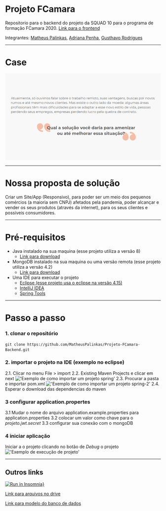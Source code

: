 # Projeto FCamara

Repositorio para o backend do projeto da SQUAD 10 para o programa de formação FCamara 2020. [Link para o frontend](https://github.com/MatheusPalinkas/Projeto-FCamara-Frontend)

Integrantes: [Matheus Palinkas](https://www.linkedin.com/in/matheus-palinkas/), 
             [Adriana Penha](https://www.linkedin.com/in/adriana-penha-598b12124/), 
             [Gusthavo Rodrigues](https://www.linkedin.com/in/gusthavo-rodrigues-487847197/)

---

# Case 

!["Foto do case"](docs/case.png)

---

# Nossa proposta de solução

Criar um Site/App (Responsivo), para poder ser um meio dos pequenos comércios (a maioria sem CNPJ) afetados pela pandemia, poder alcançar e vender os seus produtos (através da internet), para os seus clientes e possíveis consumidores.

---

# Pré-requisitos

- Java instalado na sua maquina (esse projeto utiliza a versão 8)
  - [Link para download](https://www.java.com/pt_BR/download/help/download_options.xml)
- MongoDB instalado na sua maquina ou uma versão remota (esse projeto utiliza a versão 4.2)
  - [Link para download](https://docs.mongodb.com/manual/administration/install-community/)
- Uma IDE para executar o projeto
  - [Eclipse (esse projeto usa o eclipse na versão 4.15)](https://www.eclipse.org/downloads/packages/)
  - [IntelliJ IDEA](https://www.jetbrains.com/pt-br/idea/)
  - [Spring Tools](https://spring.io/tools)

---

# Passo a passo

### 1. clonar o repositório

```git clone https://github.com/MatheusPalinkas/Projeto-FCamara-Backend.git```

### 2. importar o projeto na IDE (exemplo no eclipse)

2.1. Clicar no menu File > import
2.2. Existing Maven Projects e clicar em next
!['Exemplo de como importar um projeto spring'](docs/../docs/imgs-readme/import.png)
2.3. Procurar a pasta e importar pom.xml
!['Exemplo de como importar um projeto spring-2'](docs/../docs/imgs-readme/import2.png)
2.4. Esperar o download das dependencias do maven

### 3 configurar application.propertes

3.1 Mudar o nome do arquivo application.example.properties para application.properties
3.2 colocar um valor como chave para o *projeto.jwt.secret*
3.3 configurar sua conexão com o mongoDB

### 4 iniciar aplicação

Iniciar a o projeto clicando no botão de *Debug* o projeto
!['Exemplo de execução de projeto'](docs/../docs/imgs-readme/executaDebug.png)

---

## Outros links

[![Run in Insomnia}](https://insomnia.rest/images/run.svg)](https://insomnia.rest/run/?label=Projeto%20Fcamara&uri=https%3A%2F%2Fgithub.com%2FMatheusPalinkas%2FProjeto-FCamara%2Fblob%2Fmaster%2Fdocs%2Fdoc-rotas-insomnia.json)

[Link para arquivos no drive](https://drive.google.com/drive/folders/17vXJTFi-uhJ_oOf2tmRV0r_MPpUXcZnn?usp=sharing)

[Link para modelo do banco de dados](https://app.diagrams.net/?lightbox=1&highlight=0000ff&edit=_blank&layers=1&nav=1&title=Untitled%20Diagram.drawio#R7Z1bc9o6EMc%2FTR6T8R14DJD0RnNokjan54VRsAqeGovaJgn99EcGC7AliAnyRe1mOh0sjGzLf%2F%2B0u1rJZ2Zv9vIuRPPpZ%2BJi%2F8zQ3Jczs39mGG2nTf9PCpbrAss01wWT0HPXRfq24M77jdNCLS1deC6OMjvGhPixN88WjkkQ4HGcKUNhSJ6zu%2F0gfvaoczTBXMHdGPl86YPnxtP0sozWtvw99iZTdmTd6ay%2FmSG2c3ol0RS55HmnyLw6M3shIfH60%2Bylh%2F2k7Vi7PHxYPviDn867j1%2BiX%2Bhr99P9zbfzdWXXx%2FxkcwkhDuI3V91p%2Fep%2FaznPg%2B9BT6e%2F%2FBkN3XN2M5%2BQv0gbLL3YeMlaELu0QdNNegJevLzFPoo9Elxtv%2Bn%2BIEGc3n2dNk13Gs%2F85DP9iAP3MrmTdPPq9jcOyT35jAKqp24UozDOf%2FdPkNRX8JrTtonIIhyn5zsef%2FgW%2FhxYoX%2F5fvTbpBf65dO5zbSHwgmOD%2BxopS2SXPWOgtI2fYfJDMfhku7wvFWTrqUSme4qiRWGq9Z6yuoRpbKebCrcHGNIPHrJhsaeQDutZ8nqNbVsHeuLT3%2B2q4BcTbrZbl3oRqY2p6VdGFars%2FnLVr1uLq5q%2BmGnLbZFK8kdIz%2B7avnNUOCuBZbT3vaLupTXshumPF2ztLxY3qg83czW1M7XVLbQnD9faI5TVGh6w4TWaRkXbW37l0WU5bTpt1tCdey3ibDVyqnZrlaDlv6X9LVtgxci6f7%2Bz%2Bqcf%2FKeh9dX%2F2kfv7yQwbluNUyITivf176VeI6WA55Rbc9q%2Fy2GXato98pMm8aIzW7ZF9YO9fQsnTr6hc2MtWPVZzlZ9VnldbfirohH3TcqFuySkFNh9OzNfBRspJZ%2Bk%2BhrPPV8d4CWZJE0PdXU%2BCfb6k5J6P2m%2ByMmxpXkUqEaTmaPu%2BSXtFijpSGO6D5DJj89V%2FQZvWR2HKAoTgvGxPfRPPIeN%2Bc3o63oBV0Sx2SW7oR8bxLQz2NaFw5zj491tPyfcBjjl4NyZX2okb3lRit13Hfl7AjkbFjaq8q9pZ45Cib0wneciZxxqLPtnQMKj%2BdkD4d82lABinGXLAI3KkWOBifHD31eiFM0Tz7SexN7yN9es9mNyTy9vz7%2BwfQQpteUfH5kGtB3NLDet5vcQ2%2BM%2FMu0eOa57pqsnu%2F3iE%2BfCbMfkLWtOEdjL5gM1kcxrW3RbXq0pIjQKn%2F4K7ZOaWU4SM6GxChGa20mZzRPnu1VE9td%2Bo%2FeiJ52YZ%2FZ9Ep7dFvfbtN%2Fye5h3CNBFIfIWwkTU%2BE%2F40T8XTck83uGVy33nNqCLoLX%2BGFKvC7yZVY7r2k67yHvSjojrqOVxHerw08nK%2BlxlyACVRQVVFY90sTzmj6Sy0yl%2F1YlGHuUsIkLpid3tht629drm5UqgvcsP%2FRHPVp7OPZIOZDRXtfEqjLFCVMFUeyCRNHbVlkCanECuq4dKWv5qMsTZ48OpPGkPD1YHU4PnBrq8dzwixf%2Fyyqgn78nd%2FfCTrf6zHBebSzTjePM3V1vT%2BzWprGf18P4TYtx6XbOJzP1XESgcDDVyY0IWEa1gSzb4hT6NVqgMOnutJ7vJa4PDzBw82S4eTrtnS7srOPFAPGqp5cPJyjt6R3kA3h6dXl6h4nRSE9PfMq8XQ%2Be3lGW2eEHtNGenvjUeUP9hlZdDl3AxZOGkqIuXr67kiec9usWPfh3R4mgtUcE0ihSnhh49%2B5qhjwfMNJwjLBR7dowwg4GGJGGkc4eETQKI%2BJhb04LdziYIqBIwymia0WHZctSDhgjkoPNStgi4pQYTgp92pKjGxSNvRm9aBi%2BajxOTKtmnOhglUjmibpGic6nffWG1wCRpkPE4eP5FUPEAIjIhYi%2Bb2RJAYrwOVb3mN6l5LYBSqSgZHdYRyuPK%2B0KI69iKfEj1cCV07hi7lFBo7ginm3SqPk3pU0DKzz7Jg0ENCZDxmauRIqPlp4bySs89yZXkZOvqOTZDyYfYrkKXBziMYlGd8h%2FIhFPIUiPkZIeY%2BXmXZlFbduNJ%2F1HJMeIdcnHeyA5pv5pEBtcNDI5RpxdyQd9IDnmdOPKLD30U54ieOPqQ3%2F0NaL0B5%2BtyikQx9OkyvwYsXb46A%2FMgDgRJZa68R%2BLj%2F9QlDALGnDScJxUmScj1g8f9AGcnIoTJcI%2B4lPnpwRA2q4CHKk%2FU8YqsGgUYOQojJSe%2FV9ewh3v8u6f5A3BPBnBvM0inSyOy6ZK7xKhLfJy8yt7%2FXmxvJbI3y6nT4NYXnHAbShxUixPqOmyIjct3vuGWJ6ErNDSHfDyFCGaRAsOeD2G8%2FFEEcXzREQpz1Ti7WZwwE%2FFiRKW88FVPnMrJFHzaELNWZiy0nSeiAJ6ZfFELCC%2BPwKeFOfJ4Yey0TwRK5hPY4CAngIcEQb0KjVM2nwMBzBymlmixGQVIQHZvd8Rw4DQOzO6jHHgwvw3NZgimv9WqXFiFFhoHZhyjGmyeTAVZAqnhfckTBbGG10%2B0qtZhODtNJ4oooThSokCQJENFGV5IpgXyYByjcdTBEaKEkgRzYOrNoICTJEdP1EXKoZg%2Bd7bweiaAEoaj5LNEr71%2BTsFXtkIKDnKPFEiFCs2VcUoufNEC4ADSpqFErPCcKxYPYASySgxFUYJnzSwskrQGD8S8hNw0nScOHVHYk1%2BTUzAyWk4Kf01OuWJgY%2BcDEkULbzRHQ6fvCSNTRtdBXGIJ0iwGgPApVlw6RQMyrLgrXw9QQRFNlxKj6DYnYvO7l%2B7rLyCjuBdISFxF6KACkwNkTE1xMy9TMsRzNT4C96BJFYjbwfB1JD6p4Z09hlTR00NqXSZlw6%2FkBVMDZGwwG%2FpK4aXpwjRElLwttt67OjjiVL7Ui%2BbtQIhl1siT9RNwuQ7GJgaohBPqlzrRagfvjsCmpzol%2B9bqKNRMNnTufCT4mFmiAIYqX%2BpF13j48XAkdNWCtf2RXVUIAkf7h3C5HcVUNKAFyLBSweko0SJ5eeE5hQvhj6OxiG9OwCTxsOkyhcjCdUDGVKSvRt1E6T25EdB1rYCHKnyRUhC8UBqlGSOKJwZJXg7TRSTXwtBnASSFWQkK9gse4m9k0YraFbohzJWlEtWEKsR3klTc7LCYUg0MllBbNnxI4uQrCAhTU%2BJd9KIFSF8J83ezDwwmuUYzZKAUmWuglg%2B%2FJAADC6e6n4rMSYgPnU%2BFvMldkd9L5qTwHvCPhCl4USpPVsBXighnSfqLotr8TGZhCffksXnXEh9ajpMKs1ZEAuID%2BQATU6jSemJ2eUNFPFiSGgyxG4S7QKaNJ0mVaYtiAXEB%2BKAJifRxFYik1J86nzk5HKMHskCQNJ0kNSfssCHTQAkp4FEiaCJeMV1HiQHZnfAcGMZw42dokjYuDR%2FxHCjWI88nGC4sf650e3iIm%2FK3Oi2IEO89tEBpYYbDz%2BgjR5uFJ86n%2BoLs48qz847HiW1T4puQ5avbIookeYrPnV%2BjAgmDKiCkipHGMWnDIm%2BslGibqavXaBfwe4EMwOeNoQXL2%2Bxj2KPBFfbb7i2m8Yz5mzjwL0Mw9U9u7qdocD9Zw2GxAcXfYFfvPhf9lv6%2BXtyXy%2FsdKvPfO7VxjLd4G%2FVIU85IotwjA%2FcUrb%2BTswYsa8BWe5b0kgHH%2F%2Fd510TetZpYbhq3Cec0dEBd3uYqH3rarfbWU%2FbtnLG7Pra019t5cNV1MlVZOUrWrcNV5EsP9zmkzX3v18awkIywkK67uiZe%2B50zIK9VeeAy%2FRnxIUEAx4QF6o%2FLrTBhDpxIcHwB8SFTjfDyh8DKU8RfKSwdzUsBy7gy0kjSe1hIRvWkZANESWWkRCfOu%2FLDagnES9cCDA3nSS1R4VsyDuXTRIl8s7Fp86HCAckmABKVEBJ%2FSvlCRKNgSWnsUTdrHOD71h6nosAJM0HSe0J5wYMVcl%2BkagSQ1ViAfOzDwZkEiKXLEIY9m48TKpMOheeMzsYwESaVaLuSwV03iq5WcwwgKT5IKl9oTwdrBLJVomuhFUiPnXe1%2B0iLwSQNB4km9f81QcSmE8rGyTqzqc1ePP06zVApOkQMete4sPg05IAIqfFSPapoPkQMXmI9Mhs7uMZvWQwSRpPE6fuiKsJNJG9OKoSNHlwNKe%2FvO%2Bjh4fu4%2FLX5fM%2F4ZdzAUxuhh%2BBImVRRE4Sd5uNmrC5%2FWzCz6tQMUvSETDl7Uw5%2BGCWh5SypGBwUoD5z81HSoeZxOztBFUO5gh1xOdLA1JOQoqxRxPNt1L4FOirGfJgqWXVmFLluI5QSLDEgmSmKLHCgvDM%2BdHhOxxMYcVlxZhiVTnEIxQSDBVLZooSI8XCM%2BcHivu0JUc3KBp7EJ5VkS5Vjv0IJQXjx5LposTwsTjGJgjWDmH8WDWk1B5Y0SFYK5kpevnR2tLEwIdr7zG9S8ltA7JIIcvuKihaZZipPdaiQwBXNmaaGMGlmyEh8e5CTCGaTz8TFyd7%2FA8%3D)
